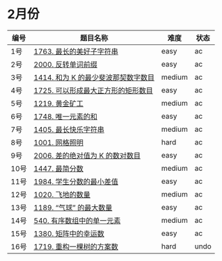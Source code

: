 # 2月份

**编号**|**题目名称**|**难度**|**状态**
--------|------------|--------|--------
1号|[1763. 最长的美好子字符串](./第1题%201763.%20最长的美好子字符串)|easy|ac
2号|[2000. 反转单词前缀](./第2题%202000.%20反转单词前缀)|easy|ac
3号|[1414. 和为 K 的最少斐波那契数字数目](./第3题%201414.%20和为%20K%20的最少斐波那契数字数目)|medium|ac
4号|[1725. 可以形成最大正方形的矩形数目](./第4题%201725.%20可以形成最大正方形的矩形数目)|easy|ac
5号|[1219. 黄金矿工](./第5题%201219.%20黄金矿工)|medium|ac
6号|[1748. 唯一元素的和](./第6题%201748.%20唯一元素的和)|easy|ac
7号|[1405. 最长快乐字符串](./第7题%201405.%20最长快乐字符串)|medium|ac
8号|[1001. 网格照明](./第8题%201001.%20网格照明)|hard|ac
9号|[2006. 差的绝对值为 K 的数对数目](./第9题%202006.%20差的绝对值为%20K%20的数对数目)|easy|ac
10号|[1447. 最简分数](./第10题%201447.%20最简分数)|medium|ac
11号|[1984. 学生分数的最小差值](./第11题%201984.%20学生分数的最小差值)|easy|ac
12号|[1020. 飞地的数量](./第12题%201020.%20飞地的数量)|medium|ac
13号|[1189. “气球” 的最大数量](./第13题%201189.%20“气球”%20的最大数量)|easy|ac
14号|[540. 有序数组中的单一元素](./第14题%20540.%20有序数组中的单一元素)|medium|ac
15号|[1380. 矩阵中的幸运数](./第15题%201380.%20矩阵中的幸运数)|easy|ac
16号|[1719. 重构一棵树的方案数](./第16题%201719.%20重构一棵树的方案数)|hard|undo
